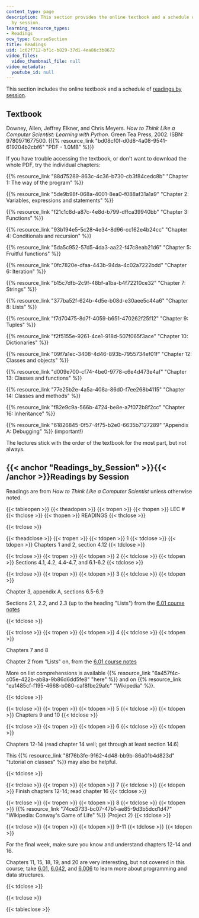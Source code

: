 ```yaml
---
content_type: page
description: This section provides the online textbook and a schedule of readings
  by session.
learning_resource_types:
- Readings
ocw_type: CourseSection
title: Readings
uid: 1c62f712-bf1c-b829-37d1-4ea86c3b8672
video_files:
  video_thumbnail_file: null
video_metadata:
  youtube_id: null
---
```


This section includes the online textbook and a schedule of [readings by session](#Readings_by_Session).

Textbook
--------

Downey, Allen, Jeffrey Elkner, and Chris Meyers. _How to Think Like a Computer Scientist: Learning with Python_. Green Tea Press, 2002. ISBN: 9780971677500. ({{% resource_link "bd08cf0f-d0d8-4a08-9541-619204b2cbf6" "PDF - 1.0MB" %}})

If you have trouble accessing the textbook, or don't want to download the whole PDF, try the individual chapters:

{{% resource_link "88d75289-863c-4c36-b730-cb3f84cedc8b" "Chapter 1: The way of the program" %}}

{{% resource_link "5de9b98f-068a-4001-8ea0-f088af31a1a9" "Chapter 2: Variables, expressions and statements" %}}

{{% resource_link "f21c1c8d-a87c-4e8d-b799-dffca39940bb" "Chapter 3: Functions" %}}

{{% resource_link "93b194e5-5c28-4e34-8d96-cc162e4b24cc" "Chapter 4: Conditionals and recursion" %}}

{{% resource_link "5da5c952-57d5-4da3-aa22-f47c8eab21d6" "Chapter 5: Fruitful functions" %}}

{{% resource_link "0fc7820e-dfaa-443b-94da-4c02a7222bdd" "Chapter 6: Iteration" %}}

{{% resource_link "b15c7dfb-2c9f-48bf-a1ba-b4f72210ce32" "Chapter 7: Strings" %}}

{{% resource_link "377ba52f-624b-4d5e-b08d-e30aee5c44a6" "Chapter 8: Lists" %}}

{{% resource_link "f7d70475-8d7f-4059-b651-470262f25f12" "Chapter 9: Tuples" %}}

{{% resource_link "f2f5155e-9261-4ce1-918d-507f065f3ace" "Chapter 10: Dictionaries" %}}

{{% resource_link "09f7a1ec-3408-4d46-893b-7955734ef01f" "Chapter 12: Classes and objects" %}}

{{% resource_link "d009e700-cf74-4be0-9778-c6e4d473e4af" "Chapter 13: Classes and functions" %}}

{{% resource_link "77e25b2e-4a5a-408a-86d0-f7ee268b4115" "Chapter 14: Classes and methods" %}}

{{% resource_link "f82e9c9a-566b-4724-be8e-a7f072b8f2cc" "Chapter 16: Inheritance" %}}

{{% resource_link "61826845-0f57-4f75-b2e0-6635b7127289" "Appendix A: Debugging" %}} (important!)

The lectures stick with the order of the textbook for the most part, but not always.

{{< anchor "Readings_by_Session" >}}{{< /anchor >}}Readings by Session
----------------------------------------------------------------------

Readings are from _How to Think Like a Computer Scientist_ unless otherwise noted.

{{< tableopen >}}
{{< theadopen >}}
{{< tropen >}}
{{< thopen >}}
LEC #
{{< thclose >}}
{{< thopen >}}
READINGS
{{< thclose >}}

{{< trclose >}}

{{< theadclose >}}
{{< tropen >}}
{{< tdopen >}}
1
{{< tdclose >}}
{{< tdopen >}}
Chapters 1 and 2, section 4.12
{{< tdclose >}}

{{< trclose >}}
{{< tropen >}}
{{< tdopen >}}
2
{{< tdclose >}}
{{< tdopen >}}
Sections 4.1, 4.2, 4.4-4.7, and 6.1-6.2
{{< tdclose >}}

{{< trclose >}}
{{< tropen >}}
{{< tdopen >}}
3
{{< tdclose >}}
{{< tdopen >}}


Chapter 3, appendix A, sections 6.5-6.9

Sections 2.1, 2.2, and 2.3 (up to the heading "Lists") from the [6.01 course notes](/courses/6-01sc-introduction-to-electrical-engineering-and-computer-science-i-spring-2011/pages/unit-1-software-engineering/object-oriented-programming)


{{< tdclose >}}

{{< trclose >}}
{{< tropen >}}
{{< tdopen >}}
4
{{< tdclose >}}
{{< tdopen >}}


Chapters 7 and 8

Chapter 2 from "Lists" on, from the [6.01 course notes](/courses/6-01sc-introduction-to-electrical-engineering-and-computer-science-i-spring-2011/pages/unit-1-software-engineering/object-oriented-programming)

More on list comprehensions is available {{% resource_link "6a457f4c-c05e-422b-ab8a-9b86d6dd5fe8" "here" %}} and on {{% resource_link "ea1485cf-f195-4668-b080-caf8fbe29afc" "Wikipedia" %}}.


{{< tdclose >}}

{{< trclose >}}
{{< tropen >}}
{{< tdopen >}}
5
{{< tdclose >}}
{{< tdopen >}}
Chapters 9 and 10
{{< tdclose >}}

{{< trclose >}}
{{< tropen >}}
{{< tdopen >}}
6
{{< tdclose >}}
{{< tdopen >}}


Chapters 12-14 (read chapter 14 well; get through at least section 14.6)

This {{% resource_link "8f76b3fe-9162-4d48-bb9b-86a01b4d823d" "tutorial on classes" %}} may also be helpful.


{{< tdclose >}}

{{< trclose >}}
{{< tropen >}}
{{< tdopen >}}
7
{{< tdclose >}}
{{< tdopen >}}
Finish chapters 12-14; read chapter 16
{{< tdclose >}}

{{< trclose >}}
{{< tropen >}}
{{< tdopen >}}
8
{{< tdclose >}}
{{< tdopen >}}
{{% resource_link "74ce3733-bc07-47b1-ae85-9d3b5dcd1d47" "Wikipedia: Conway's Game of Life" %}} (Project 2)
{{< tdclose >}}

{{< trclose >}}
{{< tropen >}}
{{< tdopen >}}
9-11
{{< tdclose >}}
{{< tdopen >}}


For the final week, make sure you know and understand chapters 12-14 and 16.

Chapters 11, 15, 18, 19, and 20 are very interesting, but not covered in this course; take [6.01](/courses/6-01sc-introduction-to-electrical-engineering-and-computer-science-i-spring-2011), [6.042](/courses/6-042j-mathematics-for-computer-science-fall-2010), and [6.006](/courses/6-006-introduction-to-algorithms-spring-2008) to learn more about programming and data structures.


{{< tdclose >}}

{{< trclose >}}

{{< tableclose >}}